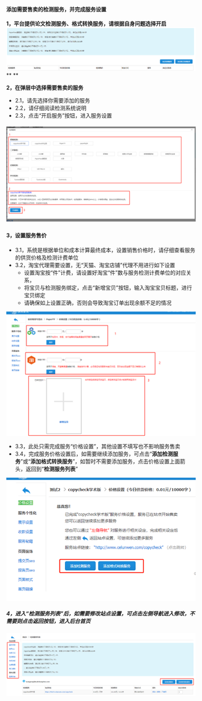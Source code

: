 #### 添加需要售卖的检测服务，并完成服务设置

**1，平台提供论文检测服务、格式转换服务，请根据自身问题选择开启**![](/assets/import42.png)**  **

**2，在弹层中选择需要售卖的服务**

* 2.1，请先选择你需要添加的服务
* 2.2，请仔细阅读检测系统说明
* 2.3，点击“开启服务”按钮，进入服务设置

##### ![](/assets/import43.png)

#### 3，设置服务售价

* 3.1，系统是根据单位和成本计算最终成本，设置销售价格时，请仔细查看服务的供货价格及检测计费单位
* 3.2，淘宝代理需要设置，无“天猫、淘宝店铺”代理不用进行如下设置
  * 设置淘宝按“件”计费，请设置好淘宝“件”数与服务检测计费单位的对应关系，
  * 将宝贝与检测服务绑定，点击“新增宝贝”按钮，输入淘宝宝贝标题，进行宝贝绑定
  * 请确保如上设置正确，否则会导致淘宝订单出现余额不足的情况

![](/assets/import44.png)

* 3.3，此处只需完成服务“价格设置”，其他设置不填写也不影响服务售卖
* 3.4，完成服务价格设置后，如需要继续添加服务，可点击“**添加检测服务**”或“**添加格式转换服务**”，如暂时不需要添加服务，点击价格设置上面箭头，返回到“**检测服务列表**”

![](/assets/import47.png)

##### 4，进入“检测服务列表”后，如需要修改站点设置，可点击左侧导航进入修改，不需要则点击返回按钮，进入后台首页

![](/assets/import48.png)

